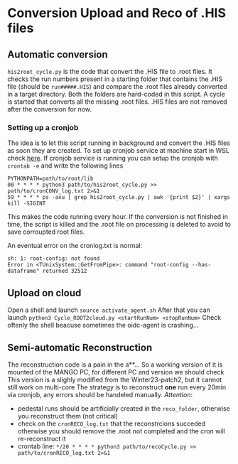 # Conversion Upload and Reco of .HIS files

## Automatic conversion

`his2root_cycle.py` is the code that convert the .HIS file to .root files.
It checks the run numbers present in a starting folder that contains the .HIS file (should be `run#####.HIS`) and compare the .root files already converted in a target directory. Both the folders are hard-coded in this script.
A cycle is started that converts all the missing .root files.
.HIS files are not removed after the conversion for now.

### Setting up a cronjob

The idea is to let this script running in background and convert the .HIS files as soon they are created.
To set up cronjob service at machine start in WSL check [here](https://www.howtogeek.com/746532/how-to-launch-cron-automatically-in-wsl-on-windows-10-and-11/).
If cronjob service is running you can setup the cronjob with `crontab -e` and write the following lines
```
PYTHONPATH=path/to/root/lib
00 * * * * python3 path/to/his2root_cycle.py >> path/to/cronCONV_log.txt 2>&1
59 * * * * ps -axu | grep his2root_cycle.py | awk '{print $2}' | xargs kill -SIGINT
```
This makes the code running every hour. If the conversion is not finished in time, the script is killed and the .root file on processing is deleted to avoid to save corroupted root files.

An eventual error on the cronlog.txt is normal:
```
sh: 1: root-config: not found
Error in <TUnixSystem::GetFromPipe>: command "root-config --has-dataframe" returned 32512
```

## Upload on cloud
Open a shell and launch `source activate_agent.sh`
After that you can launch `python3 Cycle_ROOT2cloud.py <startRunNum> <stopRunNum>`
Check oftenly the shell beacuse sometimes the oidc-agent is crashing...

## Semi-automatic Reconstruction
The reconstruction code is a pain in the a**...
So a working version of it is mounted of the MANGO PC, for different PC and version we should check
This version is a slighly modified from the Winter23-patch2, but it cannot still work on multi-core 
The strategy is to reconstruct **one** run every 20min via cronjob, any errors should be handeled manually.
*Attention*:
- pedestal runs should be artificially created in the `reco_folder`, otherwise you reconstruct them (not critical)
- check on the `cronRECO_log.txt` that the reconstrcions succeded otherwise you should remove the .root not completed and the cron will re-reconstruct it
- crontab line: `*/20 * * * * python3 path/to/recoCycle.py >> path/to/cronRECO_log.txt 2>&1`
